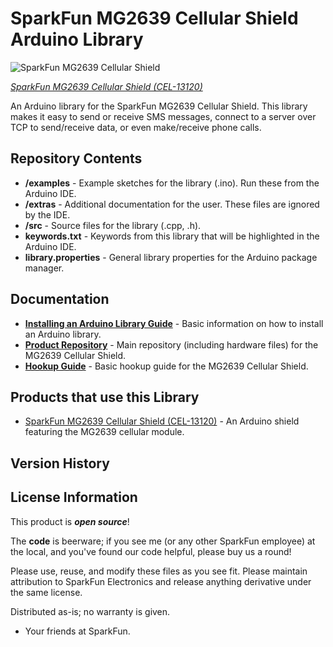 SparkFun MG2639 Cellular Shield Arduino Library
========================================

![SparkFun MG2639 Cellular Shield](https://www.sparkfun.com/products/13120)

[*SparkFun MG2639 Cellular Shield (CEL-13120)*](https://www.sparkfun.com/products/13120)

An Arduino library for the SparkFun MG2639 Cellular Shield. This library makes it easy to send or receive SMS messages, connect to a server over TCP to send/receive data, or even make/receive phone calls.

Repository Contents
-------------------

* **/examples** - Example sketches for the library (.ino). Run these from the Arduino IDE. 
* **/extras** - Additional documentation for the user. These files are ignored by the IDE. 
* **/src** - Source files for the library (.cpp, .h).
* **keywords.txt** - Keywords from this library that will be highlighted in the Arduino IDE. 
* **library.properties** - General library properties for the Arduino package manager. 

Documentation
--------------

* **[Installing an Arduino Library Guide](https://learn.sparkfun.com/tutorials/installing-an-arduino-library)** - Basic information on how to install an Arduino library.
* **[Product Repository](https://github.com/sparkfun/MG2639_Cellular_Shield)** - Main repository (including hardware files) for the MG2639 Cellular Shield.
* **[Hookup Guide](https://learn.sparkfun.com/tutorials/mg2639-cellular-shield-hookup-guide)** - Basic hookup guide for the MG2639 Cellular Shield.

Products that use this Library 
---------------------------------

* [SparkFun MG2639 Cellular Shield (CEL-13120)](https://www.sparkfun.com/products/13120) - An Arduino shield featuring the MG2639 cellular module.

Version History
---------------


License Information
-------------------

This product is _**open source**_! 

The **code** is beerware; if you see me (or any other SparkFun employee) at the local, and you've found our code helpful, please buy us a round!

Please use, reuse, and modify these files as you see fit. Please maintain attribution to SparkFun Electronics and release anything derivative under the same license.

Distributed as-is; no warranty is given.

- Your friends at SparkFun.
